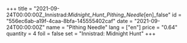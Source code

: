 +++
title = "2021-09-24T00:00:00Z_Innistrad:_Midnight_Hunt_Pithing_Needle_[en]_false"
id = "556ec6ab-a19f-4caa-8bfa-145555402caf"
date = "2021-09-24T00:00:00Z"
name = "Pithing Needle"
lang = ["en"]
price = "0.64"
quantity = 4
foil = false
set = "Innistrad: Midnight Hunt"
+++
